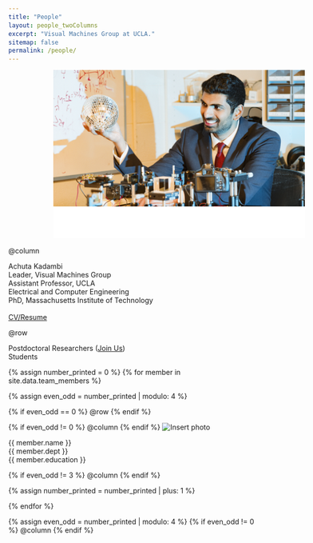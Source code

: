 ```yaml
---
title: "People"
layout: people_twoColumns
excerpt: "Visual Machines Group at UCLA."
sitemap: false
permalink: /people/
---
```

<img src="/assets/images/people_achuta.png" alt="Headshot" class="column-img" style="padding-left: 90px;">

@column
<div class="pad-center">
     <div class="heading-home">Achuta Kadambi</div>
     <div class="sub-heading">Leader, Visual Machines Group</div>
     <div class="body-people">Assistant Professor, UCLA<br />Electrical and Computer Engineering<br/>PhD, Massachusetts Institute of Technology</div> <br />
     <div class="body-people"><a href="kadambi_cv.pdf">CV/Resume</a></div>
</div>

@row
<div class="heading-home center padded">Postdoctoral Researchers (<a href="joinus.htm">Join Us</a>)</div>
<div class="heading-home center padded-students">Students</div>

{% assign number_printed = 0 %}
{% for member in site.data.team_members %}

{% assign even_odd = number_printed | modulo: 4 %}

{% if even_odd == 0 %}
@row
{% endif %}

{% if even_odd != 0 %}
@column
{% endif %}
  <img src="{{ site.url }}/assets/images/{{ member.photo }}" alt="Insert photo" class="center-img size-image" />
  <div class="heading-home">{{ member.name }}</div>
  <div class="sub-heading">{{ member.dept }}</div>
  <div class="body-people">{{ member.education }}</div>

{% if even_odd != 3 %}
   @column
{% endif %}

{% assign number_printed = number_printed | plus: 1 %}

{% endfor %}

{% assign even_odd = number_printed | modulo: 4 %}
{% if even_odd != 0 %}
@column
{% endif %} 